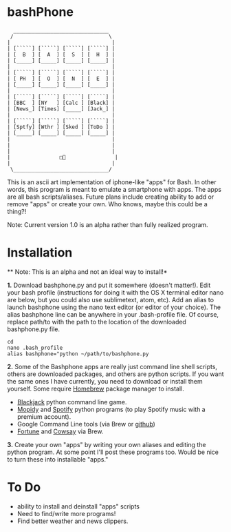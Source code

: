 bashPhone
=========
      _______________________________
     /                               \
    |                                 |       
    | [`````] [`````] [`````] [`````] |       
    | [  B  ] [  A  ] [  S  ] [  H  ] |       
    | [_____] [_____] [_____] [_____] |       
    |                                 |       
    | [`````] [`````] [`````] [`````] |       
    | [ PH  ] [  O  ] [  N  ] [  E  ] |       
    | [_____] [_____] [_____] [_____] |       
    |                                 |       
    | [`````] [`````] [`````] [`````] |       
    | [BBC  ] [NY   ] [Calc ] [Black] |       
    | [News_] [Times] [_____] [Jack_] |       
    |                                 |       
    | [`````] [`````] [`````] [`````] |       
    | [Sptfy] [Wthr ] [Sked ] [ToDo ] |       
    | [_____] [_____] [_____] [_____] |       
    |                                 |       
    |                                 |       
    |                                 |
    |                □⃝                |
    |                                 |
     \_______________________________/

This is an ascii art implementation of iphone-like "apps" for Bash. In other words, this program is meant to emulate a smartphone with apps. The apps are all bash scripts/aliases. Future plans include creating ability to add or remove "apps" or create your own. Who knows, maybe this could be a thing?!

Note: Current version 1.0 is an alpha rather than fully realized program.

Installation
===================
** Note: This is an alpha and not an ideal way to install!*

**1.**  Download bashphone.py and put it somewhere (doesn't matter!). Edit your bash profile (instructions for doing it with the OS X terminal editor nano are below, but you could also use sublimetext, atom, etc). Add an alias to launch bashphone using the nano text editor (or editor of your choice). The alias bashphone line can be anywhere in your .bash-profile file. Of course, replace path/to with the path to the location of the downloaded bashphone.py file.

    cd
    nano .bash_profile
    alias bashphone="python ~/path/to/bashphone.py

**2.**  Some of the Bashphone apps are really just command line shell scripts, others are downloaded packages, and others are python scripts. If you want the same ones I have currently, you need to download or install them yourself. Some require [Homebrew](http://brew.sh/) package manager to install.

* [Blackjack](https://github.com/michaelrbock/blackjack) python command line game.
* [Mopidy](https://docs.mopidy.com/en/latest/installation/osx/) and [Spotify](https://github.com/mopidy/mopidy-spotify) python programs (to play Spotify music with a premium account).
* Google Command Line tools (via Brew or [github](https://github.com/Homebrew/homebrew/blob/master/Library/Formula/googlecl.rb))
* [Fortune](https://github.com/guivinicius/fortune-api) and [Cowsay](https://gist.github.com/evnm/1308428) via Brew.

**3.**  Create your own "apps" by writing your own aliases and editing the python program. At some point I'll post these programs too. Would be nice to turn these into installable "apps."
 
To Do
=====
*  ability to install and deinstall "apps" scripts
*  Need to find/write more programs!
*  Find better weather and news clippers.
